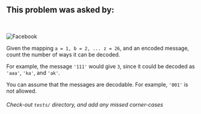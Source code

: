 ## This problem was asked by:
<br>

![Facebook](http://pluspng.com/img-png/facebook-logo-png-1722.png)

Given the mapping `a = 1, b = 2, ... z = 26`, and an encoded message, count the number of ways it can be decoded.

For example, the message `'111'` would give `3`, since it could be decoded as `'aaa'`, `'ka'`, and `'ak'`.

You can assume that the messages are decodable. For example, `'001'` is not allowed.
###### Check-out `tests/` directory, and add any missed corner-cases
